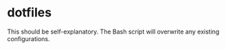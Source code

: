 dotfiles
========

This should be self-explanatory. The Bash script will overwrite any existing configurations.
